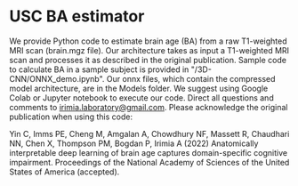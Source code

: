 # USC BA estimator
We provide Python code to estimate brain age (BA) from a raw T1-weighted MRI scan (brain.mgz file). Our architecture takes as input a T1-weighted MRI scan and processes it as described in the original publication. Sample code to calculate BA in a sample subject is provided in "/3D-CNN/ONNX_demo.ipynb". Our onnx files, which contain the compressed model architecture, are in the Models folder. We suggest using Google Colab or Jupyter notebook to execute our code. Direct all questions and comments to irimia.laboratory@gmail.com.  Please acknowledge the original publication when using this code:

Yin C, Imms PE, Cheng M, Amgalan A, Chowdhury NF, Massett R, Chaudhari NN, Chen X, Thompson PM, Bogdan P, Irimia A (2022) Anatomically interpretable deep learning of brain age captures domain-specific cognitive impairment. Proceedings of the National Academy of Sciences of the United States of America (accepted). 
